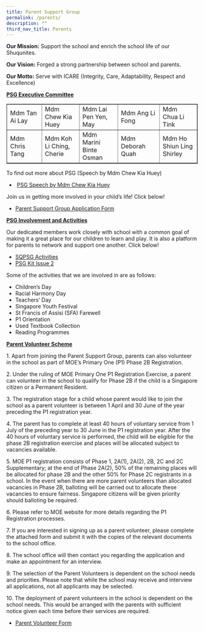 ```yaml
---
title: Parent Support Group
permalink: /parents/
description: ""
third_nav_title: Parents
---
```

<p><strong>Our Mission:</strong>&nbsp;Support the school and enrich the school life of our Shuqunites.</p>
<p><strong>Our Vision:</strong>&nbsp;Forged a strong partnership between school and parents.</p>
<p><strong>Our Motto:</strong>&nbsp;Serve with ICARE (Integrity, Care, Adaptability, Respect and Excellence)</p>
<p><strong><u>PSG Executive Committee</u></strong></p>
<div>
<table border="1">
<tbody>
<tr>
<td width="173">Mdm Tan Ai Lay</td>
<td width="173">Mdm Chew Kia Huey</td>
<td width="173">Mdm Lai Pen Yen, May</td>
<td width="173">Mdm Ang Li Fong</td>
<td width="167">Mdm Chua Li Tink</td>
</tr>
<tr>
<td width="173">Mdm Chris Tang</td>
<td width="173">Mdm Koh Li Ching, Cherie</td>
<td width="173">Mdm Marini Binte Osman</td>
<td width="173">Mdm Deborah Quah</td>
<td width="167">Mdm Ho Shiun Ling Shirley</td>
</tr>
</tbody>
</table>
</div>
<p>To find out more about PSG (Speech by Mdm Chew Kia Huey)</p>
<ul>
<li>&nbsp;<a href="https://youtu.be/HfcMjklcTF4" target="_blank" rel="noopener noreferrer">PSG Speech by Mdm Chew Kia Huey</a></li>
</ul>
<p>Join us in getting more involved in your child&rsquo;s life! Click below!</p>
<ul>
<li><a href="https://tinyurl.com/2021SQPSG" target="_blank" rel="noopener noreferrer">Parent Support Group Application Form</a></li>
</ul>
<p><span style="text-decoration: underline;"><strong>PSG Involvement and Activities</strong></span></p>
<p>Our dedicated members work closely with school with a common goal of making it a great place for our children to learn and play. It is also a platform for parents to network and support one another. Click below!</p>
<ul>
<li><a href="https://sites.google.com/moe.edu.sg/2021-sqpsg-activities/home" target="_blank" rel="noopener noreferrer">SQPSG Activities</a></li>
<li><a href="/files/PSG-Kit-Issue-2-FINAL.pdf" target="_blank" rel="noopener noreferrer">PSG Kit Issue 2</a></li>
</ul>
<p>Some of the activities that we are involved in are as follows:</p>
<ul>
<li>Children&rsquo;s Day</li>
<li>Racial Harmony Day</li>
<li>Teachers&rsquo; Day</li>
<li>Singapore Youth Festival</li>
<li>St Francis of Assisi (SFA) Farewell</li>
<li>P1 Orientation</li>
<li>Used Textbook Collection</li>
<li>Reading Programmes</li>
</ul>
<p><strong><u>Parent Volunteer Scheme</u></strong></p>
<p>1. Apart from joining the Parent Support Group, parents can also volunteer in the school as part of MOE&rsquo;s Primary One (P1) Phase 2B Registration.</p>
<p>2. Under the ruling of MOE Primary One P1 Registration Exercise, a parent can volunteer in the school to qualify for Phase 2B if the child is a Singapore citizen or a Permanent Resident.</p>
<p>3. The registration stage for a child whose parent would like to join the school as a parent volunteer is between 1 April and 30 June of the year preceding the P1 registration year.</p>
<p>4. The parent has to complete at least 40 hours of voluntary service from 1 July of the preceding year to 30 June in the P1 registration year. After the 40 hours of voluntary service is performed, the child will be eligible for the phase 2B registration exercise and places will be allocated subject to vacancies available.</p>
<p>5. MOE P1 registration consists of Phase 1, 2A(1), 2A(2), 2B, 2C and 2C Supplementary; at the end of Phase 2A(2), 50% of the remaining places will be allocated for phase 2B and the other 50% for Phase 2C registrants in a school. In the event when there are more parent volunteers than allocated vacancies in Phase 2B, balloting will be carried out to allocate these vacancies to ensure fairness. Singapore citizens will be given priority should balloting be required.</p>
<p>6. Please refer to MOE website for more details regarding the P1 Registration processes.</p>
<p>7. If you are interested in signing up as a parent volunteer, please complete the attached form and submit it with the copies of the relevant documents to the school office.</p>
<p>8. The school office will then contact you regarding the application and make an appointment for an interview.</p>
<p>9. The selection of the Parent Volunteers is dependent on the school needs and priorities. Please note that while the school may receive and interview all applications, not all applicants may be selected.</p>
<p>10. The deployment of parent volunteers in the school is dependent on the school needs. This would be arranged with the parents with sufficient notice given each time before their services are required.</p>
<ul>
<li><u><a href="/files/Parent-VolunteerApplication-Letter.pdf" target="_blank" rel="noopener noreferrer">Parent Volunteer Form</a></u></li>
</ul>